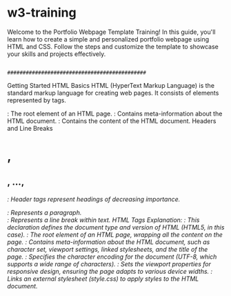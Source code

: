 # w3-training
Welcome to the Portfolio Webpage Template Training! In this guide, you'll learn how to create a simple and personalized portfolio webpage using HTML and CSS. Follow the steps and customize the template to showcase your skills and projects effectively.

																													#############################################
Getting Started
HTML Basics
HTML (HyperText Markup Language) is the standard markup language for creating web pages. It consists of elements represented by tags.

<html>: The root element of an HTML page.
<head>: Contains meta-information about the HTML document.
<body>: Contains the content of the HTML document.
Headers and Line Breaks
<h1>, <h2>, ..., <h6>: Header tags represent headings of decreasing importance.
<p>: Represents a paragraph.
<br>: Represents a line break within text.
HTML Tags Explanation:
<!DOCTYPE html>:
This declaration defines the document type and version of HTML (HTML5, in this case).
<html>:
The root element of an HTML page, wrapping all the content on the page.
<head>:
Contains meta-information about the HTML document, such as character set, viewport settings, linked stylesheets, and the title of the page.
<meta charset="UTF-8">:
Specifies the character encoding for the document (UTF-8, which supports a wide range of characters).
<meta name="viewport" content="width=device-width, initial-scale=1.0">:
Sets the viewport properties for responsive design, ensuring the page adapts to various device widths.
<link rel="stylesheet" href="style.css">:
Links an external stylesheet (style.css) to apply styles to the HTML document.
<title>:
Sets the title of the HTML document, which appears in the browser's title bar or tab.
<body>:
Contains the main content of the HTML document, such as headers, sections, and the footer.
<header>:
Represents a header section typically containing site branding and navigation.
<nav>:
Defines a navigation bar, often containing a list of links to different sections of the webpage.
<div class="container">:
A <div> element with a class of "container" is often used for styling purposes. It sets a maximum width and centers the content.
<h1> to <h3>:
Heading tags from <h1> to <h3> represent different levels of headings. They are used for titles and subtitles.
<ul> and <li>:
<ul> represents an unordered list, and <li> represents list items. Used to create a list, such as the navigation links.
<a>:
Represents anchor tags, used to create hyperlinks. In this case, used for navigation links.
<section>:
Represents a generic section in an HTML document. Used to structure the content into meaningful parts.
<img>:
Represents an image. Used to display project images in the portfolio section.
<p>:
Represents a paragraph. Used for text content in various sections.
<br>:
Represents a line break within text. Used for creating new lines in the "Contact Me" section.
<footer>:
Represents a footer section. Often contains information such as copyright statements or additional details.
Open the index.html file in your preferred text editor.
Familiarize yourself with the basic HTML structure.
Explore the purpose of meta tags, the importance of the title tag, and linking the CSS file.
About Me Section
Create an engaging introduction about yourself in the "About Me" section.
Understand the structure of HTML sections and text content.
Portfolio Section
Add your projects to the "Portfolio" section.
Use images, headings, and paragraphs to describe each project.
Contact Me Section
Update the contact information in the "Contact Me" section.
Learn how to create a mailto link for your email address.
Footer
Customize the footer with your own name and the current year.
Styling with CSS
Open the style.css file and explore basic CSS styles.
Experiment with styles to personalize the appearance of your portfolio.

TO DO
Customization:

Replace "Your Name" with your own name throughout the HTML document.
Update the "About Me" section with your introduction.
Project Showcase:

Add your projects to the "Portfolio" section by replicating the project structure.
Contact Information:

Replace "your@email.com" with your own email address in the contact section.
Styling Practice:

Experiment with additional styles in the CSS file to personalize the appearance of your portfolio.
